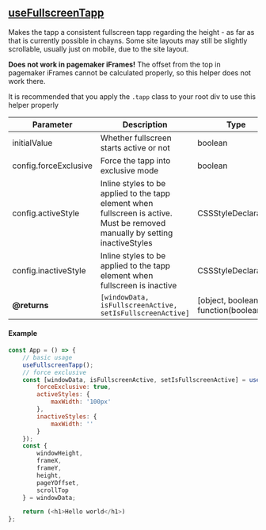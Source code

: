 ## [useFullscreenTapp](src/hooks/useFullscreenTapp.ts)

Makes the tapp a consistent fullscreen tapp regarding the height - as far as that is currently possible in chayns. Some
site layouts may still be slightly scrollable, usually just on mobile, due to the site layout.

**Does not work in pagemaker iFrames!** The offset from the top in pagemaker iFrames cannot be calculated properly, so
this helper does not work there.

It is recommended that you apply the `.tapp` class to your root div to use this helper properly

| Parameter | Description | Type | Default/required |
|------|--------------|-----------|-------------|
|initialValue | Whether fullscreen starts active or not | boolean | `true` |
|config.forceExclusive| Force the tapp into exclusive mode | boolean |`false`|
|config.activeStyle| Inline styles to be applied to the tapp element when fullscreen is active. Must be removed manually by setting inactiveStyles | CSSStyleDeclaration |`{ height: "100vh", width: "100vw" }`|
|config.inactiveStyle| Inline styles to be applied to the tapp element when fullscreen is inactive | CSSStyleDeclaration |`{ height: "", width: "" }`|
| **@returns** | `[windowData, isFullscreenActive, setIsFullscreenActive]` | [object, boolean, function(boolean)] | |

#### Example

```javascript
const App = () => {
    // basic usage
    useFullscreenTapp();
    // force exclusive
    const [windowData, isFullscreenActive, setIsFullscreenActive] = useFullscreenTapp(true, {
        forceExclusive: true,
        activeStyles: {
            maxWidth: '100px'
        },
        inactiveStyles: {
            maxWidth: ''
        }
    });
    const {
        windowHeight,
        frameX,
        frameY,
        height,
        pageYOffset,
        scrollTop
    } = windowData;

    return (<h1>Hello world</h1>)
};
```

